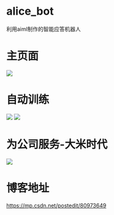 # alice_bot
利用aiml制作的智能应答机器人

# 主页面
<img src="https://github.com/xvshu/alice_bot/blob/master/doc/main.jpg" ></img>

# 自动训练
<img src="https://github.com/xvshu/alice_bot/blob/master/doc/lean1.jpg" ></img>
<img src="https://github.com/xvshu/alice_bot/blob/master/doc/lean2.jpg" ></img>

# 为公司服务-大米时代
<img src="https://github.com/xvshu/alice_bot/blob/master/doc/dmsd.jpg" ></img>

# 博客地址
https://mp.csdn.net/postedit/80973649
